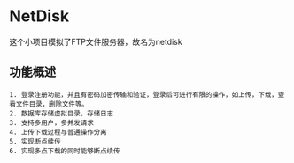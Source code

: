# NetDisk

这个小项目模拟了FTP文件服务器，故名为netdisk

## 功能概述

	1. 登录注册功能，并且有密码加密传输和验证，登录后可进行有限的操作，如上传，下载，查看文件目录，删除文件等。
 	2. 数据库存储虚拟目录，存储日志
 	3. 支持多用户，多并发请求
 	4. 上传下载过程与普通操作分离
 	5. 实现断点续传
 	6. 实现多点下载的同时能够断点续传
